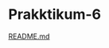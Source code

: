 # Prakktikum-6

[README.md](https://github.com/MhmmdFarhanFahrezza/Prakktikum-6/files/10155681/README.md)
